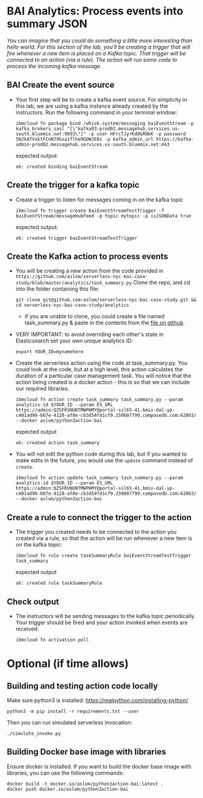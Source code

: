 # BAI Analytics: Process events into summary JSON
*You can imagine that you could do something a little more interesting than hello world.  For this section of the lab, you'll be creating a trigger that will fire whenever a new item is placed on a Kafka topic.  That trigger will be connected to an action (via a rule).  The action will run some code to process the incoming kafka message.*


## BAI Create the event source
- Your first step will be to create a kafka event source. For simplicity in this lab, we are using a kafka instance already created by the instructors. Run the following command in your terminal window:

  ```
  ibmcloud fn package bind /whisk.system/messaging baiEventStream -p kafka_brokers_sasl "[\"kafka03-prod02.messagehub.services.us-south.bluemix.net:9093\"]" -p user HFrcTJyrKd0GRNkK -p password 5NJkATVxktFCnN79Gxa1flhe9GDWJE8s -p kafka_admin_url https://kafka-admin-prod02.messagehub.services.us-south.bluemix.net:443
  ```

  expected output:

  ```
  ok: created binding baiEventStream
  ```


## Create the trigger for a kafka topic

- Create a trigger to listen for messages coming in on the kafka topic

  ```
  ibmcloud fn trigger create baiEventStreamTestTrigger -f baiEventStream/messageHubFeed -p topic mytopic -p isJSONData true
  ```

  expected output:

  ```
  ok: created trigger baiEventStreamTestTrigger
  ```

## Create the Kafka action to process events

- You will be creating a new action from the code provided in `https://github.com/aslom/serverless-nyc-bai-case-study/blob/master/analytics/task_summary.py` Clone the repo, and cd into the folder containing this file:
  
  `git clone git@github.com:aslom/serverless-nyc-bai-case-study.git && cd serverless-nyc-bai-case-study/analytics`
  
    - if you are unable to clone, you could create a file named task_summary.py & paste in the contents from the [file on github](https://raw.githubusercontent.com/aslom/serverless-nyc-bai-case-study/master/analytics/task_summary.py).

- VERY IMPORTANT: to avoid overriding each other's state in Elasticsearch set your own unique analytics ID:
  ```
  export YOUR_ID=mynamehere
  ```
- Create the serverless action using the code at task_summary.py. You could look at the code, but at a high level, this action calculates the duration of a particular case management task. You will notice that the action being created is a docker action - this is so that we can include our required libraries.
  ```
  ibmcloud fn action create task_summary task_summary.py --param analytics-id $YOUR_ID --param ES_URL https://admin:QZSFKVNUNTMWPHMY@portal-ssl65-41.bmix-dal-yp-c401ad96-667e-4128-af0e-cb3d54fd1cf9.250607799.composedb.com:62863/ --docker aslom/python3action-bai
  ```

  expected output

  ```
  ok: created action task_summary
  ```

- You will not edit the python code during this lab, but if you wanted to make edits in the future, you would use the `update` command instead of `create`.

  ```
  ibmcloud fn action update task_summary task_summary.py --param analytics-id $YOUR_ID --param ES_URL https://admin:QZSFKVNUNTMWPHMY@portal-ssl65-41.bmix-dal-yp-c401ad96-667e-4128-af0e-cb3d54fd1cf9.250607799.composedb.com:62863/ --docker aslom/python3action-bai
  ```


## Create a rule to connect the trigger to the action

- The trigger you created needs to be connected to the action you created via a rule, so that the action will be run whenever a new item is on the kafka topic:

  ```
  ibmcloud fn rule create taskSummaryRule baiEventStreamTestTrigger task_summary
  ```

  expected output

  ```
  ok: created rule taskSummaryRule
  ```


## Check output

- The instructors will be sending messages to the kafka topic periodically. Your trigger should be fired and your action invoked when events are received.

  ```
  ibmcloud fn activation poll
  ```

# Optional (if time allows)

## Building and testing action code locally

Make sure python3 is installed: https://realpython.com/installing-python/

```
python3 -m pip install -r requirements.txt --user
```

Then you can run simulated serverless invocation:

```
./simulate_invoke.py
```



## Building Docker base image with libraries

Ensure docker is installed. If you want to build the docker base image with libraries, you can use the following commands:
```
docker build -t docker.io/aslom/python3action-bai:latest .
docker push docker.io/aslom/python3action-bai
```
